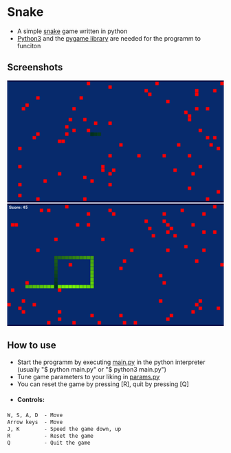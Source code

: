 # Snake
 * A simple [snake](https://en.wikipedia.org/wiki/Snake_(video_game_genre)) game written in python
 * [Python3](https://www.python.org/downloads/) and the [pygame library](https://www.pygame.org) are needed for the programm to funciton
## Screenshots
![Screenshot 1](/screenshots/1.png?raw=true "Screenshot 1")
![Screenshot 2](/screenshots/2.png?raw=true "Screenshot 2")
## How to use
* Start the programm by executing [main.py](/main.py) in the python interpreter (usually "$ python main.py" or "$ python3 main.py")
* Tune game parameters to your liking in [params.py](/params.py)
* You can reset the game by pressing [R], quit by pressing [Q] 
* #### Controls: 
```
W, S, A, D  - Move
Arrow keys  - Move
J, K        - Speed the game down, up
R           - Reset the game
Q           - Quit the game
```
